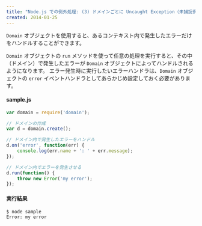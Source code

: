 ```yaml
---
title: "Node.js での例外処理: (3) ドメインごとに Uncaught Exception（未捕捉例外）をハンドルする"
created: 2014-01-25
---
```


`Domain` オブジェクトを使用すると、あるコンテキスト内で発生したエラーだけをハンドルすることができます。

`Domain` オブジェクトの `run` メソッドを使って任意の処理を実行すると、その中（ドメイン）で発生したエラーが `Domain` オブジェクトによってハンドルされるようになります。
エラー発生時に実行したいエラーハンドラは、`Domain` オブジェクトの `error` イベントハンドラとしてあらかじめ設定しておく必要があります。

#### sample.js

```javascript
var domain = require('domain');

// ドメインの作成
var d = domain.create();

// ドメイン内で発生したエラーをハンドル
d.on('error', function(err) {
    console.log(err.name + ': ' + err.message);
});

// ドメイン内でエラーを発生させる
d.run(function() {
    throw new Error('my error');
});
```

#### 実行結果

```
$ node sample
Error: my error
```

